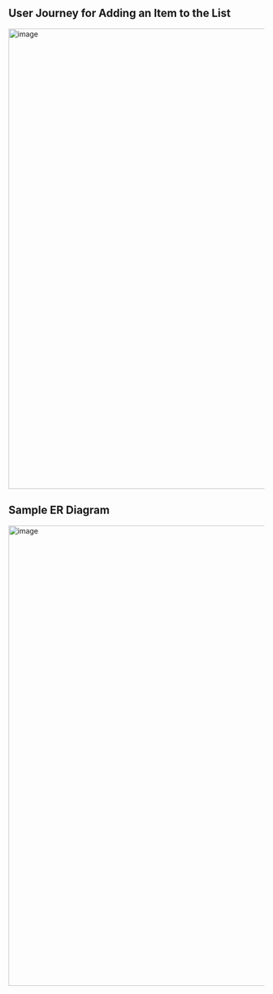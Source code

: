 ## User Journey for Adding an Item to the List

<img width="907" alt="image" src="https://github.com/user-attachments/assets/b5b4c189-a28f-4142-ade4-1c1d3a80fd20" />

## Sample ER Diagram 

<img width="907" alt="image" src="https://github.com/user-attachments/assets/66c2865c-8bb1-4e24-bd13-965f85c1b8c8" />
